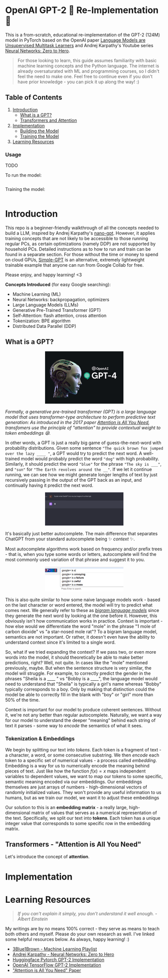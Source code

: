 # OpenAI GPT-2 🤖 Re-Implementation 📖

This is a from-scratch, educational re-implementation of the GPT-2 (124M) model in PyTorch based on the OpenAI paper [Language Models are Unsupervised Multitask Learners](https://d4mucfpksywv.cloudfront.net/better-language-models/language_models_are_unsupervised_multitask_learners.pdf) and Andrej Karpathy's Youtube series [Neural Networks: Zero to Hero](https://www.youtube.com/playlist?list=PLAqhIrjkxbuWI23v9cThsA9GvCAUhRvKZ).

>For those looking to learn, this guide assumes familiarity with basic machine learning concepts and the Python language. The internet is already oversaturated with ML and programming courses, so I didn't feel the need to make one. Feel free to continue even if you don't have prior knowledge - you can pick it up along the way! :)

## Table of Contents

1. [Introduction](#introduction)
    - [What is a GPT?](#what-is-a-gpt)
    - [Transformers and Attention]()
2. [Implementation]()
    - [Building the Model]()
    - [Training the Model]()
3. [Learning Resources]()

### Usage

TODO

To run the model:
```
```

Training the model:
```
```


# Introduction

This repo is a beginner-friendly walkthrough of all the concepts needed to build a LLM, inspired by Andrej Karpathy's [nano-gpt](). However, it applies training concepts that are not likely to be accessible to those running regular PCs, as certain optimizations (namely DDP) are not supported by household PCs. Detailed instructions as to how to run and train can be found in a separate section. For those without the time or money to spend on cloud GPUs, [Simple-GPT]() is an alternative, extremely lightweight trainable example that anyone can run from Google Collab for free.

Please enjoy, and happy learning! <3

**Concepts Introduced** (for easy Google searching):
- Machine Learning (ML)
- Neural Networks: backpropagation, optimizers
- Large Language Models (LLMs)
- Generative Pre-Trained Transformer (GPT)
- Self-Attention: flash attention, cross attention
- Tokenization: BPE algorithm
- Distributed Data Parallel (DDP)

## What is a GPT?

<p align="center"><img src="visuals/big-brain.png" width=250></p>

*Formally, a generative pre-trained transformer (GPT) is a large language model that uses transformer-type architecture to perform predictive text generation: As introduced in the 2017 paper [Attention is All You Need](https://arxiv.org/abs/1706.03762), transfomers use the principle of "attention" to provide contextual weight to token embeddings :sleepy:.*

In other words, a GPT is just a really big game of guess-the-next-word with probability distributions. Given some sentence `"The quick brown fox jumped over the lazy ____ "`, a GPT would try to predict the next word. A well-trained model would probably predict the word `"dog"` with high probability. Similarly, it should predict the word `"blue"` for the phrase `"The sky is ___"`, and `"sun"` for `"The Earth revolves around the __"`. If we let it continue running, we can see how we might generate longer lengths of text by just recursively passing in the output of the GPT back as an input, and continually having it predict the next word. 

<p align="center"><img src="visuals/ChatGPT1.gif" width=250></p>

It's basically just better autocomplete. The main difference that separates ChatGPT from your standard autocomplete being :sparkles: *context* :sparkles:. 

Most autocomplete algorithms work based on frequency and/or prefix trees - that is, when you type some words or letters, autocomplete will find the most commonly used variation of that phrase and suggest it to you. 

<p align="center"><img src="visuals/google+_is.gif" width=250></p>

This is also quite similar to how some naive language models work - based on the last character or word entered, the model will try to predict what comes next. We generally refer to these as [*bigram language models*](https://en.wikipedia.org/wiki/Word_n-gram_language_model) since they generate the next word by looking at the one before it. However, this obviously isn't how communication works in practice. Context is important - how else would we differentiate the word "mole" in the phrase "1 mole of carbon dioxide" vs "a star-nosed mole rat"? To a bigram language model, semantics are not important. Or rather, it doesn't even have the ability to understand context since it's limited to a single word. 

So, what if we tried expanding the context? If we pass two, or even more words into the model, it should theoretically be able to make better predictions, right? Well, not quite. In cases like the "mole" mentioned previously, maybe. But when the sentence structure is very similar, the model will struggle. For example, to correctly predict the gender in the phrases "Sheila is a ____ " vs "Bobby is a ____", the language model would need to understand that "Sheila" is typically a girl's name whereas "Bobby" typically corresponds to a boy. Only by making that distinction could the model be able to correctly fill in the blank with "boy" or "girl" more than 50% of the time. 

Context is important for our model to produce coherent sentences. Without it, we're not any better than regular autocomplete. Naturally, we want a way for our model to understand the deeper "meaning" behind each string of text it parses - some way to *encode* the semantics of what it sees. 

### Tokenization & Embeddings

We begin by splitting our text into *tokens*. Each token is a fragment of text - a character, a word, or some consecutive substring. We then *encode* each token to a specific set of numerical values - a process called *embedding*. Embedding is a way for us to numerically encode the meaning behind pieces of text. Just like how the function $f(x)=x$ maps independent variables to dependent values, we want to map our tokens to some specific, semantic meaning encoded via our embeddings. Our embeddings themselves are just arrays of numbers - high-dimensional vectors of randomly initialized values. They won't provide any useful information to us humans, but as we train our model, we want it to adjust these embeddings  

Our solution to this is an **embedding matrix** - a really large, high-dimensional matrix of values that serves as a numerical representation of the text. Specifically, we split our text into **tokens**.  Each token has a unique integer value that corresponds to some specific row in the embedding matrix. 

## Transformers - "Attention is All You Need"

Let's introduce the concept of **attention**. 

# Implementation

# Learning Resources

> *If you can't explain it simply, you don't understand it well enough. - Albert Einstein*

My writings are by no means 100% correct - they serve as means to teach both others and myself. Please do your own research as well. I've linked some helpful resources below. As always, happy learning! :)

- [3Blue1Brown - Machine Learning Playlist](https://www.youtube.com/watch?v=aircAruvnKk&list=PLZHQObOWTQDNU6R1_67000Dx_ZCJB-3pi)
- [Andrej Karpathy - Neural Networks: Zero to Hero](https://www.youtube.com/watch?v=VMj-3S1tku0&list=PLAqhIrjkxbuWI23v9cThsA9GvCAUhRvKZ)
- [Huggingface Pytorch GPT-2 Implementation](https://github.com/huggingface/transformers/blob/main/src/transformers/models/gpt2/modeling_gpt2.py#L41)
- [OpenAI TensorFlow GPT-2 Implementation](https://github.com/openai/gpt-2/blob/master/src/model.py)
- ["Attention is All You Need" Paper](https://arxiv.org/abs/1706.03762)